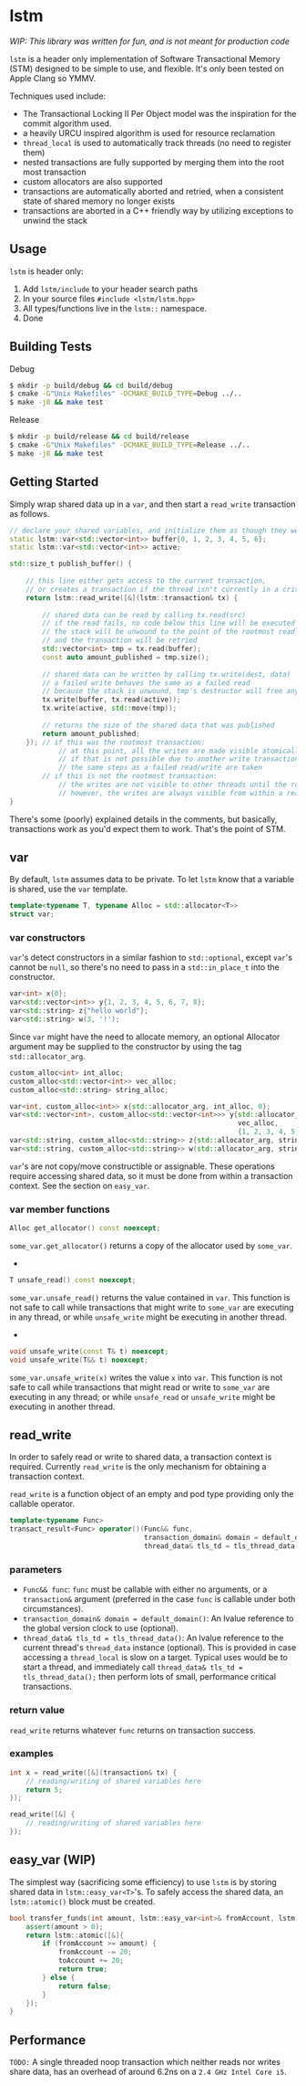 # lstm

*WIP: This library was written for fun, and is not meant for production code*

`lstm` is a header only implementation of Software Transactional Memory (STM) designed to be simple to use, and flexible. It's only been tested on Apple Clang so YMMV.

Techniques used include:
- The Transactional Locking II Per Object model was the inspiration for the commit algorithm used.
- a heavily URCU inspired algorithm is used for resource reclamation
- `thread_local` is used to automatically track threads (no need to register them)
- nested transactions are fully supported by merging them into the root most transaction
- custom allocators are also supported
- transactions are automatically aborted and retried, when a consistent state of shared memory no longer exists
- transactions are aborted in a C++ friendly way by utilizing exceptions to unwind the stack

## Usage

`lstm` is header only:

1. Add `lstm/include` to your header search paths
2. In your source files `#include <lstm/lstm.hpp>`
3. All types/functions live in the `lstm::` namespace.
4. Done

## Building Tests

Debug
```sh
$ mkdir -p build/debug && cd build/debug
$ cmake -G"Unix Makefiles" -DCMAKE_BUILD_TYPE=Debug ../..
$ make -j8 && make test
```

Release
```sh
$ mkdir -p build/release && cd build/release
$ cmake -G"Unix Makefiles" -DCMAKE_BUILD_TYPE=Release ../..
$ make -j8 && make test
```

## Getting Started

Simply wrap shared data up in a `var`, and then start a `read_write` transaction as follows.

```cpp
// declare your shared variables, and initialize them as though they weren't wrapped by an lstm::var
static lstm::var<std::vector<int>> buffer{0, 1, 2, 3, 4, 5, 6};
static lstm::var<std::vector<int>> active;

std::size_t publish_buffer() {
    
    // this line either gets access to the current transaction,
    // or creates a transaction if the thread isn't currently in a critical section
    return lstm::read_write([&](lstm::transaction& tx) {
        
        // shared data can be read by calling tx.read(src)
        // if the read fails, no code below this line will be executed
        // the stack will be unwound to the point of the rootmost read_write block,
        // and the transaction will be retried
        std::vector<int> tmp = tx.read(buffer);
        const auto amount_published = tmp.size();
        
        // shared data can be written by calling tx.write(dest, data)
        // a failed write behaves the same as a failed read
        // because the stack is unwound, tmp's destructor will free any memory it holds
        tx.write(buffer, tx.read(active));
        tx.write(active, std::move(tmp));
        
        // returns the size of the shared data that was published
        return amount_published;
    }); // if this was the rootmost transaction:
            // at this point, all the writes are made visible atomically
            // if that is not possible due to another write transaction on another thread
            // the same steps as a failed read/write are taken
        // if this is not the rootmost transaction:
            // the writes are not visible to other threads until the rootmost transaction completes
            // however, the writes are always visible from within a read_write block on this thread
}
```

There's some (poorly) explained details in the comments, but basically, transactions work as you'd expect them to work. That's the point of STM.

## var

By default, `lstm` assumes data to be private. To let `lstm` know that a variable is shared, use the `var` template.

```cpp
template<typename T, typename Alloc = std::allocator<T>>
struct var;
```

### var constructors

`var`'s detect constructors in a similar fashion to `std::optional`, except `var`'s cannot be `null`, so there's no need to pass in a `std::in_place_t` into the constructor.

```cpp
var<int> x{0};
var<std::vector<int>> y{1, 2, 3, 4, 5, 6, 7, 8};
var<std::string> z{"hello world"};
var<std::string> w(3, '!');
```

Since `var` might have the need to allocate memory, an optional Allocator argument may be supplied to the constructor by using the tag `std::allocator_arg`.

```cpp
custom_alloc<int> int_alloc;
custom_alloc<std::vector<int>> vec_alloc;
custom_alloc<std::string> string_alloc;

var<int, custom_alloc<int>> x{std::allocator_arg, int_alloc, 0};
var<std::vector<int>, custom_alloc<std::vector<int>>> y{std::allocator_arg,
                                                        vec_alloc,
                                                        {1, 2, 3, 4, 5, 6, 7, 8}};
var<std::string, custom_alloc<std::string>> z{std::allocator_arg, string_alloc, "hello world"};
var<std::string, custom_alloc<std::string>> w(std::allocator_arg, string_alloc, 3, '!');
```

`var`'s are not copy/move constructible or assignable. These operations require accessing shared data, so it must be done from within a transaction context. See the section on `easy_var`.

### var member functions

```cpp
Alloc get_allocator() const noexcept;
```
`some_var.get_allocator()` returns a copy of the allocator used by `some_var`.

-

```cpp
T unsafe_read() const noexcept;
```
`some_var.unsafe_read()` returns the value contained in `var`. This function is not safe to call while transactions that might write to `some_var` are executing in any thread, or while `unsafe_write` might be executing in another thread.

-

```cpp
void unsafe_write(const T& t) noexcept;
void unsafe_write(T&& t) noexcept;
```

`some_var.unsafe_write(x)` writes the value `x` into `var`. This function is not safe to call while transactions that might read or write to `some_var` are executing in any thread; or while `unsafe_read` or `unsafe_write` might be executing in another thread.

## read_write

In order to safely read or write to shared data, a transaction context is required. Currently `read_write` is the only mechanism for obtaining a transaction context.

`read_write` is a function object of an empty and pod type providing only the callable operator.

```cpp
template<typename Func>
transact_result<Func> operator()(Func&& func,
                                 transaction_domain& domain = default_domain(),
                                 thread_data& tls_td = tls_thread_data()) const;
```

### parameters

- `Func&& func`: `func` must be callable with either no arguments, or a `transaction&` argument (preferred in the case `func` is callable under both circumstances).
- `transaction_domain& domain = default_domain()`: An lvalue reference to the global version clock to use (optional).
- `thread_data& tls_td = tls_thread_data()`: An lvalue reference to the current thread's `thread_data` instance (optional). This is provided in case accessing a `thread_local` is slow on a target. Typical uses would be to start a thread, and immediately call `thread_data& tls_td = tls_thread_data();` then perform lots of small, performance critical transactions.

### return value

`read_write` returns whatever `func` returns on transaction success.

### examples

```cpp
int x = read_write([&](transaction& tx) {
    // reading/writing of shared variables here
    return 5;
});

read_write([&] {
    // reading/writing of shared variables here
});
```

## easy_var (WIP)

The simplest way (sacrificing some efficiency) to use `lstm` is by storing shared data in `lstm::easy_var<T>`'s. To safely access the shared data, an `lstm::atomic()` block must be created.
```cpp
bool transfer_funds(int amount, lstm::easy_var<int>& fromAccount, lstm::easy_var<int>& toAccount) {
    assert(amount > 0);
    return lstm::atomic([&]{
        if (fromAccount >= amount) {
            fromAccount -= 20;
            toAccount += 20;
            return true;
        } else {
            return false;
        }
    });
}
```

## Performance
`TODO:`
A single threaded noop transaction which neither reads nor writes share data, has an overhead of around 6.2ns on a `2.4 GHz Intel Core i5`.
